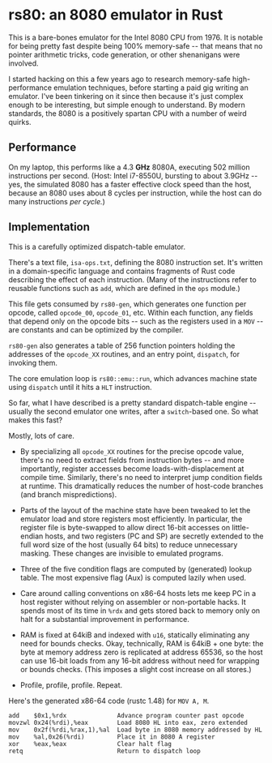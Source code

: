 # rs80: an 8080 emulator in Rust

This is a bare-bones emulator for the Intel 8080 CPU from 1976. It is notable
for being pretty fast despite being 100% memory-safe -- that means that no
pointer arithmetic tricks, code generation, or other shenanigans were involved.

I started hacking on this a few years ago to research memory-safe
high-performance emulation techniques, before starting a paid gig writing an
emulator. I've been tinkering on it since then because it's just complex enough
to be interesting, but simple enough to understand. By modern standards, the
8080 is a positively spartan CPU with a number of weird quirks.

## Performance

On my laptop, this performs like a 4.3 **GHz** 8080A, executing 502 million
instructions per second. (Host: Intel i7-8550U, bursting to about 3.9GHz -- yes,
the simulated 8080 has a faster effective clock speed than the host, because an
8080 uses about 8 cycles per instruction, while the host can do many
instructions *per cycle.*)

## Implementation

This is a carefully optimized dispatch-table emulator.

There's a text file, `isa-ops.txt`, defining the 8080 instruction set. It's
written in a domain-specific language and contains fragments of Rust code
describing the effect of each instruction. (Many of the instructions refer to
reusable functions such as `add`, which are defined in the `ops` module.)

This file gets consumed by `rs80-gen`, which generates one function per opcode,
called `opcode_00`, `opcode_01`, etc. Within each function, any fields that
depend only on the opcode bits -- such as the registers used in a `MOV` -- are
constants and can be optimized by the compiler.

`rs80-gen` also generates a table of 256 function pointers holding the addresses
of the `opcode_XX` routines, and an entry point, `dispatch`, for invoking them.

The core emulation loop is `rs80::emu::run`, which advances machine state using
`dispatch` until it hits a `HLT` instruction.

So far, what I have described is a pretty standard dispatch-table engine --
usually the second emulator one writes, after a `switch`-based one. So what
makes this fast?

Mostly, lots of care.

- By specializing all `opcode_XX` routines for the precise opcode value, there's
  no need to extract fields from instruction bytes -- and more importantly,
  register accesses become loads-with-displacement at compile time. Similarly,
  there's no need to interpret jump condition fields at runtime. This
  dramatically reduces the number of host-code branches (and branch
  mispredictions).

- Parts of the layout of the machine state have been tweaked to let the emulator
  load and store registers most efficiently. In particular, the register file is
  byte-swapped to allow direct 16-bit accesses on little-endian hosts, and two
  registers (PC and SP) are secretly extended to the full word size of the host
  (usually 64 bits) to reduce unnecessary masking. These changes are invisible
  to emulated programs.

- Three of the five condition flags are computed by (generated) lookup table.
  The most expensive flag (Aux) is computed lazily when used.

- Care around calling conventions on x86-64 hosts lets me keep PC in a host
  register without relying on assembler or non-portable hacks. It spends most of
  its time in `%rdx` and gets stored back to memory only on halt for a
  substantial improvement in performance.

- RAM is fixed at 64kiB and indexed with `u16`, statically eliminating any need
  for bounds checks. Okay, technically, RAM is 64kiB + one byte: the byte at
  memory address zero is replicated at address 65536, so the host can use 16-bit
  loads from any 16-bit address without need for wrapping or bounds checks.
  (This imposes a slight cost increase on all stores.)

- Profile, profile, profile. Repeat.

Here's the generated x86-64 code (rustc 1.48) for `MOV A, M`.

```
add    $0x1,%rdx              Advance program counter past opcode
movzwl 0x24(%rdi),%eax        Load 8080 HL into eax, zero extended
mov    0x2f(%rdi,%rax,1),%al  Load byte in 8080 memory addressed by HL
mov    %al,0x26(%rdi)         Place it in 8080 A register
xor    %eax,%eax              Clear halt flag
retq                          Return to dispatch loop
```
